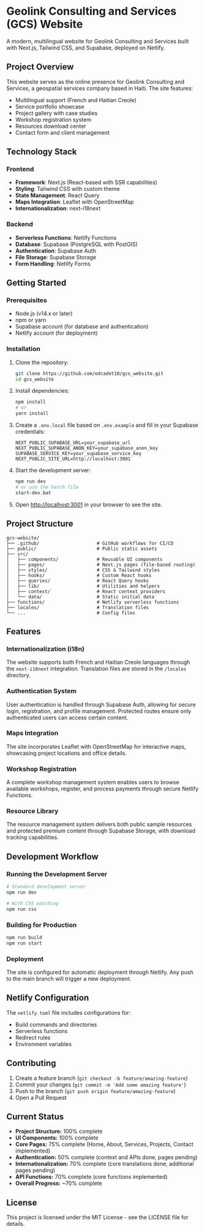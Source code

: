 # Geolink Consulting and Services (GCS) Website

A modern, multilingual website for Geolink Consulting and Services built with Next.js, Tailwind CSS, and Supabase, deployed on Netlify.

## Project Overview

This website serves as the online presence for Geolink Consulting and Services, a geospatial services company based in Haiti. The site features:

- Multilingual support (French and Haitian Creole)
- Service portfolio showcase
- Project gallery with case studies
- Workshop registration system
- Resources download center
- Contact form and client management

## Technology Stack

### Frontend
- **Framework**: Next.js (React-based with SSR capabilities)
- **Styling**: Tailwind CSS with custom theme
- **State Management**: React Query
- **Maps Integration**: Leaflet with OpenStreetMap
- **Internationalization**: next-i18next

### Backend
- **Serverless Functions**: Netlify Functions
- **Database**: Supabase (PostgreSQL with PostGIS)
- **Authentication**: Supabase Auth
- **File Storage**: Supabase Storage
- **Form Handling**: Netlify Forms

## Getting Started

### Prerequisites
- Node.js (v14.x or later)
- npm or yarn
- Supabase account (for database and authentication)
- Netlify account (for deployment)

### Installation

1. Clone the repository:
   ```bash
   git clone https://github.com/edcadet10/gcs_website.git
   cd gcs_website
   ```

2. Install dependencies:
   ```bash
   npm install
   # or
   yarn install
   ```

3. Create a `.env.local` file based on `.env.example` and fill in your Supabase credentials:
   ```
   NEXT_PUBLIC_SUPABASE_URL=your_supabase_url
   NEXT_PUBLIC_SUPABASE_ANON_KEY=your_supabase_anon_key
   SUPABASE_SERVICE_KEY=your_supabase_service_key
   NEXT_PUBLIC_SITE_URL=http://localhost:3001
   ```

4. Start the development server:
   ```bash
   npm run dev
   # or use the batch file
   start-dev.bat
   ```

5. Open [http://localhost:3001](http://localhost:3001) in your browser to see the site.

## Project Structure

```
gcs-website/
├── .github/                     # GitHub workflows for CI/CD
├── public/                      # Public static assets
├── src/
│   ├── components/              # Reusable UI components
│   ├── pages/                   # Next.js pages (file-based routing)
│   ├── styles/                  # CSS & Tailwind styles
│   ├── hooks/                   # Custom React hooks
│   ├── queries/                 # React Query hooks
│   ├── lib/                     # Utilities and helpers
│   ├── context/                 # React context providers
│   └── data/                    # Static initial data
├── functions/                   # Netlify serverless functions
├── locales/                     # Translation files
└── ...                          # Config files
```

## Features

### Internationalization (i18n)
The website supports both French and Haitian Creole languages through the `next-i18next` integration. Translation files are stored in the `/locales` directory.

### Authentication System
User authentication is handled through Supabase Auth, allowing for secure login, registration, and profile management. Protected routes ensure only authenticated users can access certain content.

### Maps Integration
The site incorporates Leaflet with OpenStreetMap for interactive maps, showcasing project locations and office details.

### Workshop Registration
A complete workshop management system enables users to browse available workshops, register, and process payments through secure Netlify Functions.

### Resource Library
The resource management system delivers both public sample resources and protected premium content through Supabase Storage, with download tracking capabilities.

## Development Workflow

### Running the Development Server
```bash
# Standard development server
npm run dev

# With CSS watching
npm run css
```

### Building for Production
```bash
npm run build
npm run start
```

### Deployment
The site is configured for automatic deployment through Netlify. Any push to the main branch will trigger a new deployment.

## Netlify Configuration

The `netlify.toml` file includes configurations for:
- Build commands and directories
- Serverless functions
- Redirect rules
- Environment variables

## Contributing

1. Create a feature branch (`git checkout -b feature/amazing-feature`)
2. Commit your changes (`git commit -m 'Add some amazing feature'`)
3. Push to the branch (`git push origin feature/amazing-feature`)
4. Open a Pull Request

## Current Status

- **Project Structure:** 100% complete
- **UI Components:** 100% complete
- **Core Pages:** 75% complete (Home, About, Services, Projects, Contact implemented)
- **Authentication:** 50% complete (context and APIs done, pages pending)
- **Internationalization:** 70% complete (core translations done, additional pages pending)
- **API Functions:** 70% complete (core functions implemented)
- **Overall Progress:** ~70% complete

## License

This project is licensed under the MIT License - see the LICENSE file for details.
